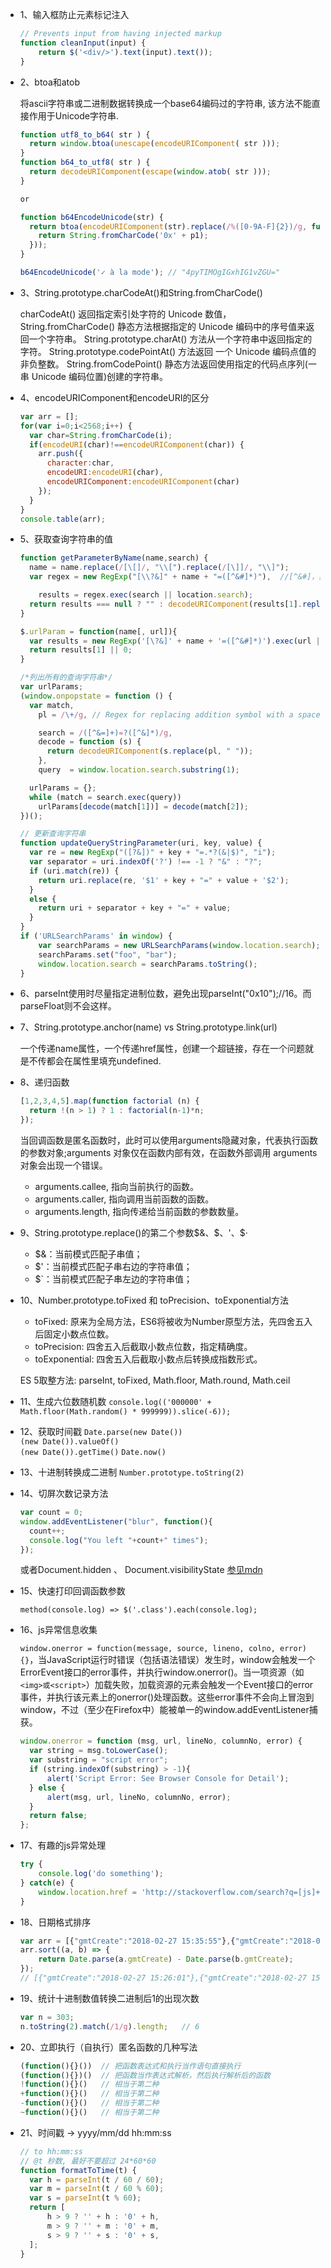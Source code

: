* 1、输入框防止元素标记注入

  ```js
  // Prevents input from having injected markup
  function cleanInput(input) {
      return $('<div/>').text(input).text());
  }
  ```

* 2、btoa和atob

  将ascii字符串或二进制数据转换成一个base64编码过的字符串, 该方法不能直接作用于Unicode字符串.

  ```js
  function utf8_to_b64( str ) {
    return window.btoa(unescape(encodeURIComponent( str )));
  }
  function b64_to_utf8( str ) {
    return decodeURIComponent(escape(window.atob( str )));
  }

  or

  function b64EncodeUnicode(str) {
    return btoa(encodeURIComponent(str).replace(/%([0-9A-F]{2})/g, function(match, p1) {
      return String.fromCharCode('0x' + p1);
    }));
  }

  b64EncodeUnicode('✓ à la mode'); // "4pyTIMOgIGxhIG1vZGU="
  ```

* 3、String.prototype.charCodeAt()和String.fromCharCode()  

  charCodeAt() 返回指定索引处字符的 Unicode 数值，String.fromCharCode() 静态方法根据指定的 Unicode 编码中的序号值来返回一个字符串。
  String.prototype.charAt() 方法从一个字符串中返回指定的字符。
  String.prototype.codePointAt() 方法返回 一个 Unicode 编码点值的非负整数。
  String.fromCodePoint() 静态方法返回使用指定的代码点序列(一串 Unicode 编码位置)创建的字符串。

* 4、encodeURIComponent和encodeURI的区分  

  ```js
  var arr = [];
  for(var i=0;i<2568;i++) {
    var char=String.fromCharCode(i);
    if(encodeURI(char)!==encodeURIComponent(char)) {
      arr.push({
        character:char,
        encodeURI:encodeURI(char),
        encodeURIComponent:encodeURIComponent(char)
      });
    }
  }
  console.table(arr);
  ```

* 5、获取查询字符串的值  

  ```js
  function getParameterByName(name,search) {
    name = name.replace(/[\[]/, "\\[").replace(/[\]]/, "\\]");
    var regex = new RegExp("[\\?&]" + name + "=([^&#]*)"),  //[^&#]，非&且非#

      results = regex.exec(search || location.search);
    return results === null ? "" : decodeURIComponent(results[1].replace(/\+/g, " "));
  }

  $.urlParam = function(name[, url]){
    var results = new RegExp('[\?&]' + name + '=([^&#]*)').exec(url || window.location.href) || '';
    return results[1] || 0;
  }

  /*列出所有的查询字符串*/
  var urlParams;
  (window.onpopstate = function () {
    var match,
      pl = /\+/g, // Regex for replacing addition symbol with a space

      search = /([^&=]+)=?([^&]*)/g,
      decode = function (s) { 
        return decodeURIComponent(s.replace(pl, " ")); 
      },
      query  = window.location.search.substring(1);

    urlParams = {};
    while (match = search.exec(query))
      urlParams[decode(match[1])] = decode(match[2]);
  })();

  // 更新查询字符串
  function updateQueryStringParameter(uri, key, value) {
    var re = new RegExp("([?&])" + key + "=.*?(&|$)", "i");
    var separator = uri.indexOf('?') !== -1 ? "&" : "?";
    if (uri.match(re)) {
      return uri.replace(re, '$1' + key + "=" + value + '$2');
    }
    else {
      return uri + separator + key + "=" + value;
    }
  }
  if ('URLSearchParams' in window) {
      var searchParams = new URLSearchParams(window.location.search);
      searchParams.set("foo", "bar");
      window.location.search = searchParams.toString();
  }
  ```

* 6、parseInt使用时尽量指定进制位数，避免出现parseInt("0x10");//16。而parseFloat则不会这样。

* 7、String.prototype.anchor(name) vs String.prototype.link(url)  

    一个传递name属性，一个传递href属性，创建一个超链接，存在一个问题就是不传都会在属性里填充undefined.

* 8、递归函数  
  ```js
  [1,2,3,4,5].map(function factorial (n) {
    return !(n > 1) ? 1 : factorial(n-1)*n;
  });
  ```

  当回调函数是匿名函数时，此时可以使用arguments隐藏对象，代表执行函数的参数对象;arguments 对象仅在函数内部有效，在函数外部调用 arguments 对象会出现一个错误。 

  + arguments.callee, 指向当前执行的函数。  
  + arguments.caller, 指向调用当前函数的函数。  
  + arguments.length, 指向传递给当前函数的参数数量。  

* 9、String.prototype.replace()的第二个参数$&、$$、$'、$·  

  - $&：当前模式匹配子串值；
  - $'：当前模式匹配子串右边的字符串值；
  - $\`：当前模式匹配子串左边的字符串值；

* 10、Number.prototype.toFixed 和 toPrecision、toExponential方法  

  - toFixed: 原来为全局方法，ES6将被收为Number原型方法，先四舍五入后固定小数点位数。
  - toPrecision: 四舍五入后截取小数点位数，指定精确度。
  - toExponential: 四舍五入后截取小数点后转换成指数形式。

  ES 5取整方法: parseInt, toFixed, Math.floor, Math.round, Math.ceil

* 11、生成六位数随机数
  `console.log(('000000' + Math.floor(Math.random() * 999999)).slice(-6));`

* 12、获取时间戳
  `Date.parse(new Date())`  
  `(new Date()).valueOf()`  
  `(new Date()).getTime()`
  `Date.now()`

* 13、十进制转换成二进制
  `Number.prototype.toString(2)`

* 14、切屏次数记录方法
  ```js
  var count = 0;
  window.addEventListener("blur", function(){
    count++;
    console.log("You left "+count+" times");
  });
  ```

  或者Document.hidden 、 Document.visibilityState [参见mdn](https://developer.mozilla.org/en-US/docs/Web/API/Page_Visibility_API)

* 15、快速打印回调函数参数

  `method(console.log) => $('.class').each(console.log);`

* 16、js异常信息收集

  `window.onerror = function(message, source, lineno, colno, error){}`，当JavaScript运行时错误（包括语法错误）发生时，window会触发一个ErrorEvent接口的error事件，并执行window.onerror()。当一项资源（如`<img>或<script>`）加载失败，加载资源的元素会触发一个Event接口的error事件，并执行该元素上的onerror()处理函数。这些error事件不会向上冒泡到window，不过（至少在Firefox中）能被单一的window.addEventListener捕获。

  ```js
  window.onerror = function (msg, url, lineNo, columnNo, error) {
    var string = msg.toLowerCase();
    var substring = "script error";
    if (string.indexOf(substring) > -1){
        alert('Script Error: See Browser Console for Detail');
    } else {
        alert(msg, url, lineNo, columnNo, error);
    }
    return false;
  };
  ```

* 17、有趣的js异常处理

    ```js
    try {
        console.log('do something');
    } catch(e) {
        window.location.href = 'http://stackoverflow.com/search?q=[js]+' + e.message;
    }
    ```

* 18、日期格式排序

    ```js
    var arr = [{"gmtCreate":"2018-02-27 15:35:55"},{"gmtCreate":"2018-02-27 16:11:00"},{"gmtCreate":"2018-02-27 15:26:01"}];
    arr.sort((a, b) => {
        return Date.parse(a.gmtCreate) - Date.parse(b.gmtCreate);
    });
    // [{"gmtCreate":"2018-02-27 15:26:01"},{"gmtCreate":"2018-02-27 15:35:55"},{"gmtCreate":"2018-02-27 16:11:00"}]
    ```

* 19、统计十进制数值转换二进制后1的出现次数

  ```js
  var n = 303;
  n.toString(2).match(/1/g).length;   // 6
  ```

* 20、立即执行（自执行）匿名函数的几种写法

  ```js
  (function(){}())  // 把函数表达式和执行当作语句直接执行
  (function(){})()  // 把函数当作表达式解析，然后执行解析后的函数
  !function(){}()   // 相当于第二种
  +function(){}()   // 相当于第二种
  -function(){}()   // 相当于第二种
  ~function(){}()   // 相当于第二种
  ```

* 21、时间戳 -> yyyy/mm/dd hh:mm:ss

  ```js
  // to hh:mm:ss
  // @t 秒数, 最好不要超过 24*60*60
  function formatToTime(t) {
    var h = parseInt(t / 60 / 60);
    var m = parseInt(t / 60 % 60);
    var s = parseInt(t % 60);
    return [
        h > 9 ? '' + h : '0' + h,
        m > 9 ? '' + m : '0' + m,
        s > 9 ? '' + s : '0' + s,
    ];
  }
  ```